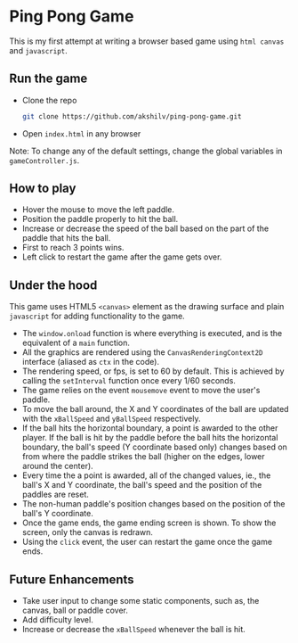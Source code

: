 # Ping Pong Game
This is my first attempt at writing a browser based game using `html canvas` and `javascript`.

## Run the game
- Clone the repo
    ```bash
    git clone https://github.com/akshilv/ping-pong-game.git
    ```

- Open `index.html` in any browser

Note: To change any of the default settings, change the global variables in `gameController.js`.

## How to play

- Hover the mouse to move the left paddle.
- Position the paddle properly to hit the ball.
- Increase or decrease the speed of the ball based on the part of the paddle that hits the ball.
- First to reach 3 points wins.
- Left click to restart the game after the game gets over.

## Under the hood

This game uses HTML5 `<canvas>` element as the drawing surface and plain `javascript` for adding functionality to the game.

- The `window.onload` function is where everything is executed, and is the equivalent of a `main` function.
- All the graphics are rendered using the `CanvasRenderingContext2D` interface (aliased as `ctx` in the code).
- The rendering speed, or fps, is set to 60 by default. This is achieved by calling the `setInterval` function once every 1/60 seconds.
- The game relies on the event `mousemove` event to move the user's paddle.
- To move the ball around, the X and Y coordinates of the ball are updated with the `xBallSpeed` and `yBallSpeed` respectively.
- If the ball hits the horizontal boundary, a point is awarded to the other player. If the ball is hit by the paddle before the ball hits the horizontal boundary, the ball's speed (Y coordinate based only) changes based on from where the paddle strikes the ball (higher on the edges, lower around the center).
- Every time the a point is awarded, all of the changed values, ie., the ball's X and Y coordinate, the ball's speed and the position of the paddles are reset.
- The non-human paddle's position changes based on the position of the ball's Y coordinate.
- Once the game ends, the game ending screen is shown. To show the screen, only the canvas is redrawn.
- Using the `click` event, the user can restart the game once the game ends.

## Future Enhancements

- Take user input to change some static components, such as, the canvas, ball or paddle cover.
- Add difficulty level.
- Increase or decrease the `xBallSpeed` whenever the ball is hit.